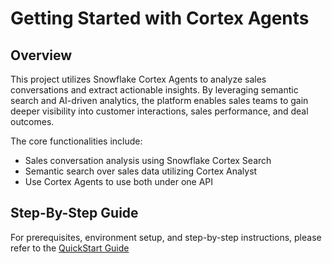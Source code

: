 # Getting Started with Cortex Agents
## Overview
This project utilizes Snowflake Cortex Agents to analyze sales conversations and extract actionable insights. By leveraging semantic search and AI-driven analytics, the platform enables sales teams to gain deeper visibility into customer interactions, sales performance, and deal outcomes.

The core functionalities include:

- Sales conversation analysis using Snowflake Cortex Search
- Semantic search over sales data utilizing Cortex Analyst
- Use Cortex Agents to use both under one API

## Step-By-Step Guide
For prerequisites, environment setup, and step-by-step instructions, please refer to the [QuickStart Guide](https://quickstarts.snowflake.com/guide/getting_started_with_cortex_agents/index.html?index=..%2F..index#0)
